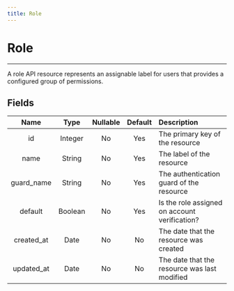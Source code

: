 ```yaml
---
title: Role
---
```


# Role

---

A role API resource represents an assignable label for users that provides a configured group of permissions.

## Fields

|    Name    |  Type   | Nullable | Default |  Description                                  |
| :--------: | :-----: | :------: | :-----: | :-------------------------------------------- |
| id         | Integer | No       | Yes     | The primary key of the resource               |
| name       | String  | No       | Yes     | The label of the resource                     |
| guard_name | String  | No       | Yes     | The authentication guard of the resource      |
| default    | Boolean | No       | Yes     | Is the role assigned on account verification? |
| created_at | Date    | No       | No      | The date that the resource was created        |
| updated_at | Date    | No       | No      | The date that the resource was last modified  |